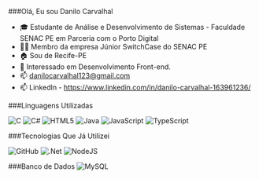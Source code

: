 ###Olá, Eu sou Danilo Carvalhal

- 🎓 Estudante de Análise e Desenvolvimento de Sistemas - Faculdade SENAC PE em Parceria com o Porto Digital
- 👨‍💻 Membro da empresa Júnior SwitchCase do SENAC PE
- 🏠 Sou de Recife-PE
- 💬 Interessado em Desenvolvimento Front-end.
- 📫 danilocarvalhal123@gmail.com
- 📫 LinkedIn - https://www.linkedin.com/in/danilo-carvalhal-163961236/ 


###Linguagens Utilizadas

![C](https://img.shields.io/badge/c-%2300599C.svg?style=for-the-badge&logo=c&logoColor=white)
![C#](https://img.shields.io/badge/c%23-%23239120.svg?style=for-the-badge&logo=c-sharp&logoColor=white)
![HTML5](https://img.shields.io/badge/html5-%23E34F26.svg?style=for-the-badge&logo=html5&logoColor=white)
![Java](https://img.shields.io/badge/java-%23ED8B00.svg?style=for-the-badge&logo=java&logoColor=white)
![JavaScript](https://img.shields.io/badge/javascript-%23323330.svg?style=for-the-badge&logo=javascript&logoColor=%23F7DF1E)
![TypeScript](https://img.shields.io/badge/typescript-%23007ACC.svg?style=for-the-badge&logo=typescript&logoColor=white)

###Tecnologias Que Já Utilizei

![GitHub](https://img.shields.io/badge/github-%23121011.svg?style=for-the-badge&logo=github&logoColor=white)
![.Net](https://img.shields.io/badge/.NET-5C2D91?style=for-the-badge&logo=.net&logoColor=white)
![NodeJS](https://img.shields.io/badge/node.js-6DA55F?style=for-the-badge&logo=node.js&logoColor=white)

###Banco de Dados
![MySQL](https://img.shields.io/badge/mysql-%2300f.svg?style=for-the-badge&logo=mysql&logoColor=white)
